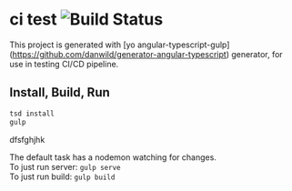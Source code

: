 # ci test ![Build Status](http://ci.nawth.io:8080/job/NodeWorking/badge/icon)

This project is generated with [yo angular-typescript-gulp] (https://github.com/danwild/generator-angular-typescript)
generator, for use in testing CI/CD pipeline.

## Install, Build, Run

```bash
tsd install
gulp
```

dfsfghjhk

The default task has a nodemon watching for changes.<br/>
To just run server: `gulp serve`<br/>
To just run build: `gulp build`